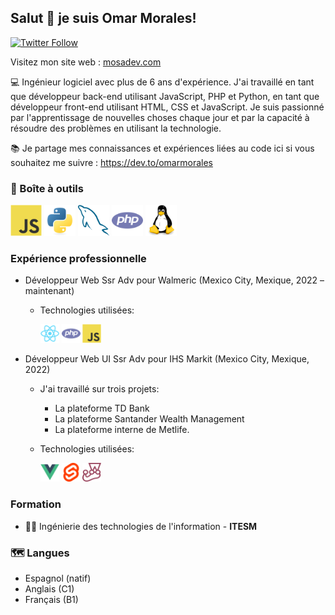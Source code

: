 ## Salut 👋 je suis Omar Morales!

[![Twitter Follow](https://img.shields.io/twitter/follow/omsamoib?style=social)](https://twitter.com/omsamoib)

Visitez mon site web : [mosadev.com]([https://yourwebsite.com](https://mosadev.com))

💻 Ingénieur logiciel avec plus de 6 ans d'expérience. J'ai travaillé en tant que développeur back-end utilisant JavaScript, PHP et Python, en tant que développeur front-end utilisant HTML, CSS et JavaScript.
Je suis passionné par l'apprentissage de nouvelles choses chaque jour et par la capacité à résoudre des problèmes en utilisant la technologie.

📚 Je partage mes connaissances et expériences liées au code ici si vous souhaitez me suivre : https://dev.to/omarmorales

### 🧰 Boîte à outils
<img src="https://github.com/devicons/devicon/blob/master/icons/javascript/javascript-original.svg" alt="js logo" width="50" height="50"> <img src="https://github.com/devicons/devicon/blob/master/icons/python/python-original.svg" alt="python logo" height="50"> <img src="https://github.com/devicons/devicon/blob/master/icons/mysql/mysql-original.svg" alt="mysql" width="50" height="50"> <img src="https://github.com/devicons/devicon/blob/master/icons/php/php-plain.svg" alt="php" width="50" height="50"> <img src="https://github.com/devicons/devicon/blob/master/icons/linux/linux-original.svg" alt="linux" width="50" height="50">

### Expérience professionnelle
- Développeur Web Ssr Adv pour Walmeric (Mexico City, Mexique, 2022 – maintenant)
   - Technologies utilisées:
   
      <img src="https://github.com/devicons/devicon/blob/master/icons/react/react-original.svg" alt="react" width="30" height="30"> <img src="https://github.com/devicons/devicon/blob/master/icons/php/php-plain.svg" alt="php" width="30" height="30"> <img src="https://github.com/devicons/devicon/blob/master/icons/javascript/javascript-original.svg" alt="svelte" width="30" height="30">
- Développeur Web UI Ssr Adv pour IHS Markit (Mexico City, Mexique, 2022)
  - J'ai travaillé sur trois projets:
    - La plateforme TD Bank
    - La plateforme Santander Wealth Management
    - La plateforme interne de Metlife.
   - Technologies utilisées:
   
      <img src="https://github.com/devicons/devicon/blob/master/icons/vuejs/vuejs-original.svg" alt="vue" width="30" height="30"> <img src="https://github.com/devicons/devicon/blob/master/icons/svelte/svelte-original.svg" alt="svelte" width="30" height="30"> <img src="https://github.com/devicons/devicon/blob/master/icons/jest/jest-plain.svg" alt="svelte" width="30" height="30">
      
### Formation

- 👨‍🎓 Ingénierie des technologies de l'information - **ITESM**

### 🗺️ Langues
- Espagnol (natif)
- Anglais (C1)
- Français (B1)







<!--
**omarmorales/omarmorales** is a ✨ _special_ ✨ repository because its `README.md` (this file) appears on your GitHub profile.

Here are some ideas to get you started:

- 🔭 Je travaille actuellement en tant que développeur de logiciels chez Globant. Travailler principalement avec Javascipt et PHP
- 🌱 I’m currently learning ...
- 👯 I’m looking to collaborate on ...
- 🤔 I’m looking for help with ...
- 💬 Ask me about ...
- 📫 How to reach me: ...
- 😄 Pronouns: ...
- ⚡ Fun fact: ...
-->
